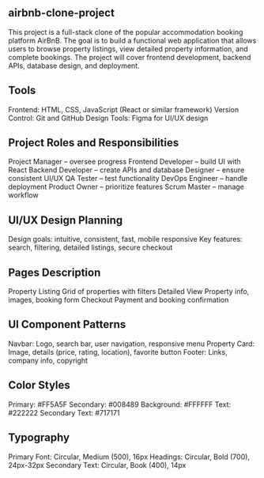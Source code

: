 ## airbnb-clone-project
This project is a full-stack clone of the popular accommodation booking platform AirBnB. The goal is to build a functional web application that allows users to browse property listings, view detailed property information, and complete bookings. The project will cover frontend development, backend APIs, database design, and deployment.

## Tools
Frontend: HTML, CSS, JavaScript (React or similar framework)
Version Control: Git and GitHub
Design Tools: Figma for UI/UX design

## Project Roles and Responsibilities
Project Manager – oversee progress
Frontend Developer – build UI with React
Backend Developer – create APIs and database
Designer – ensure consistent UI/UX
QA Tester – test functionality
DevOps Engineer – handle deployment
Product Owner – prioritize features
Scrum Master – manage workflow

## UI/UX Design Planning
Design goals: intuitive, consistent, fast, mobile responsive
Key features: search, filtering, detailed listings, secure checkout

## Pages	Description
Property Listing	Grid of properties with filters
Detailed View	Property info, images, booking form
Checkout	Payment and booking confirmation

## UI Component Patterns
Navbar: Logo, search bar, user navigation, responsive menu
Property Card: Image, details (price, rating, location), favorite button
Footer: Links, company info, copyright

## Color Styles
Primary: #FF5A5F
Secondary: #008489
Background: #FFFFFF
Text: #222222
Secondary Text: #717171

## Typography
Primary Font: Circular, Medium (500), 16px
Headings: Circular, Bold (700), 24px-32px
Secondary Text: Circular, Book (400), 14px